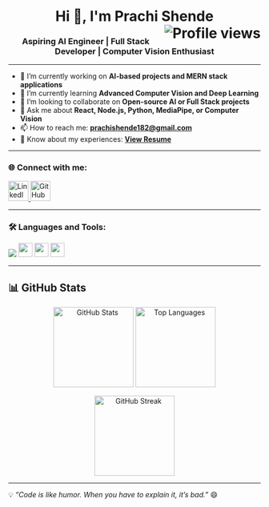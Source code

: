<h1 align="center">
  Hi 👋, I'm Prachi Shende
  <img align="right" src="https://komarev.com/ghpvc/?username=prachishende007&label=Profile%20views&color=0e75b6&style=flat" alt="Profile views"/>
</h1>

<h3 align="center">Aspiring AI Engineer | Full Stack Developer | Computer Vision Enthusiast</h3>

---

- 🔭 I’m currently working on **AI-based projects and MERN stack applications**
- 🌱 I’m currently learning **Advanced Computer Vision and Deep Learning**
- 👯 I’m looking to collaborate on **Open-source AI or Full Stack projects**
- 💬 Ask me about **React, Node.js, Python, MediaPipe, or Computer Vision**
- 📫 How to reach me: **prachishende182@gmail.com**
- 📄 Know about my experiences: [**View Resume**](./Prachi_Shende_VIIT_Resume.pdf)

---

### 🌐 Connect with me:
<p align="left">
  <a href="https://www.linkedin.com/in/prachi-shende-933812259/" target="_blank">
    <img src="https://skillicons.dev/icons?i=linkedin" height="40" alt="LinkedIn"/>
  </a>
  <a href="https://github.com/prachishende007" target="_blank">
    <img src="https://skillicons.dev/icons?i=github" height="40" alt="GitHub"/>
  </a>
</p>

---

### 🛠 Languages and Tools:
<p align="left">
  <img src="https://skillicons.dev/icons?i=python,cpp,javascript,react,nodejs,express,mongodb,html,css,powerbi,linux" />
  <img src="https://img.shields.io/badge/Machine%20Learning-brightgreen?style=for-the-badge&logo=tensorflow&logoColor=white" height="28"/>
  <img src="https://img.shields.io/badge/Artificial%20Intelligence-blueviolet?style=for-the-badge&logo=python&logoColor=white" height="28"/>
  <img src="https://img.shields.io/badge/SQL-4479A1?style=for-the-badge&logo=mysql&logoColor=white" height="28"/>
</p>

---

## 📊 GitHub Stats

<p align="center">
  <!-- GitHub Stats -->
  <img src="https://github-readme-stats.vercel.app/api?username=prachishende007&show_icons=true&theme=tokyonight" alt="GitHub Stats" height="160"/>
  
  <!-- Top Languages -->
  <img src="https://github-readme-stats.vercel.app/api/top-langs/?username=prachishende007&layout=compact&theme=tokyonight" alt="Top Languages" height="160"/>
</p>

<!-- GitHub Streak -->
<p align="center">
  <img src="https://github-readme-streak-stats.herokuapp.com?user=prachishende007&theme=tokyonight" alt="GitHub Streak" height="160"/>
</p>

---

💡 *“Code is like humor. When you have to explain it, it’s bad.”* 😄


